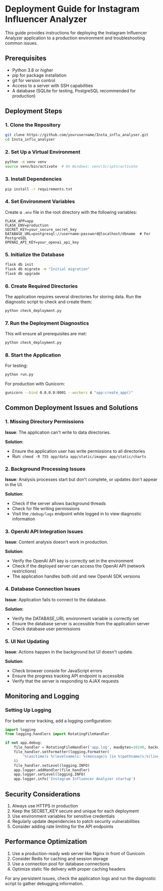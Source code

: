 # Deployment Guide for Instagram Influencer Analyzer

This guide provides instructions for deploying the Instagram Influencer Analyzer application to a production environment and troubleshooting common issues.

## Prerequisites

- Python 3.8 or higher
- pip for package installation
- git for version control
- Access to a server with SSH capabilities
- A database (SQLite for testing, PostgreSQL recommended for production)

## Deployment Steps

### 1. Clone the Repository

```bash
git clone https://github.com/yourusername/Insta_influ_analyser.git
cd Insta_influ_analyser
```

### 2. Set Up a Virtual Environment

```bash
python -m venv venv
source venv/bin/activate  # On Windows: venv\Scripts\activate
```

### 3. Install Dependencies

```bash
pip install -r requirements.txt
```

### 4. Set Environment Variables

Create a `.env` file in the root directory with the following variables:

```
FLASK_APP=app
FLASK_ENV=production
SECRET_KEY=your_secure_secret_key
DATABASE_URL=postgresql://username:password@localhost/dbname  # For PostgreSQL
OPENAI_API_KEY=your_openai_api_key
```

### 5. Initialize the Database

```bash
flask db init
flask db migrate -m "Initial migration"
flask db upgrade
```

### 6. Create Required Directories

The application requires several directories for storing data. Run the diagnostic script to check and create them:

```bash
python check_deployment.py
```

### 7. Run the Deployment Diagnostics

This will ensure all prerequisites are met:

```bash
python check_deployment.py
```

### 8. Start the Application

For testing:
```bash
python run.py
```

For production with Gunicorn:
```bash
gunicorn --bind 0.0.0.0:8001 --workers 4 "app:create_app()"
```

## Common Deployment Issues and Solutions

### 1. Missing Directory Permissions

**Issue**: The application can't write to data directories.

**Solution**: 
- Ensure the application user has write permissions to all directories
- Run: `chmod -R 755 app/data app/static/images app/static/charts`

### 2. Background Processing Issues

**Issue**: Analysis processes start but don't complete, or updates don't appear in the UI.

**Solution**:
- Check if the server allows background threads
- Check for file writing permissions
- Visit the `/debug/logs` endpoint while logged in to view diagnostic information

### 3. OpenAI API Integration Issues

**Issue**: Content analysis doesn't work in production.

**Solution**:
- Verify the OpenAI API key is correctly set in the environment
- Check if the deployed server can access the OpenAI API (network restrictions)
- The application handles both old and new OpenAI SDK versions

### 4. Database Connection Issues

**Issue**: Application fails to connect to the database.

**Solution**:
- Verify the DATABASE_URL environment variable is correctly set
- Ensure the database server is accessible from the application server
- Check database user permissions

### 5. UI Not Updating

**Issue**: Actions happen in the background but UI doesn't update.

**Solution**:
- Check browser console for JavaScript errors
- Ensure the progress tracking API endpoint is accessible
- Verify that the server is responding to AJAX requests

## Monitoring and Logging

### Setting Up Logging

For better error tracking, add a logging configuration:

```python
import logging
from logging.handlers import RotatingFileHandler

if not app.debug:
    file_handler = RotatingFileHandler('app.log', maxBytes=10240, backupCount=10)
    file_handler.setFormatter(logging.Formatter(
        '%(asctime)s %(levelname)s: %(message)s [in %(pathname)s:%(lineno)d]'
    ))
    file_handler.setLevel(logging.INFO)
    app.logger.addHandler(file_handler)
    app.logger.setLevel(logging.INFO)
    app.logger.info('Instagram Influencer Analyzer startup')
```

## Security Considerations

1. Always use HTTPS in production
2. Keep the SECRET_KEY secure and unique for each deployment
3. Use environment variables for sensitive credentials
4. Regularly update dependencies to patch security vulnerabilities
5. Consider adding rate limiting for the API endpoints

## Performance Optimization

1. Use a production-ready web server like Nginx in front of Gunicorn
2. Consider Redis for caching and session storage
3. Use a connection pool for database connections
4. Optimize static file delivery with proper caching headers

For any persistent issues, check the application logs and run the diagnostic script to gather debugging information. 